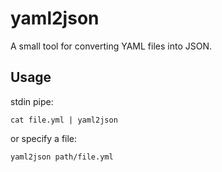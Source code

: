 # yaml2json

A small tool for converting YAML files into JSON.

## Usage

stdin pipe:

```
cat file.yml | yaml2json
```

or specify a file:

```
yaml2json path/file.yml
```
